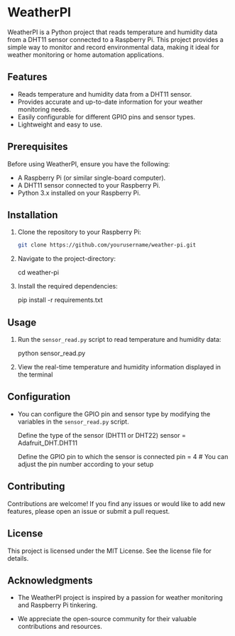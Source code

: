 # WeatherPI

WeatherPI is a Python project that reads temperature and humidity data from a DHT11 sensor connected to a Raspberry Pi. This project provides a simple way to monitor and record environmental data, making it ideal for weather monitoring or home automation applications.

## Features

- Reads temperature and humidity data from a DHT11 sensor.
- Provides accurate and up-to-date information for your weather monitoring needs.
- Easily configurable for different GPIO pins and sensor types.
- Lightweight and easy to use.

## Prerequisites

Before using WeatherPI, ensure you have the following:

- A Raspberry Pi (or similar single-board computer).
- A DHT11 sensor connected to your Raspberry Pi.
- Python 3.x installed on your Raspberry Pi.

## Installation

1. Clone the repository to your Raspberry Pi:

   ```bash
   git clone https://github.com/yourusername/weather-pi.git

2. Navigate to the project-directory:

   cd weather-pi

3. Install the required dependencies:

   pip install -r requirements.txt

## Usage

1. Run the `sensor_read.py` script to read temperature and humidity data:

   python sensor_read.py

2. View the real-time temperature and humidity information displayed in the terminal

## Configuration

- You can configure the GPIO pin and sensor type by modifying the variables in the `sensor_read.py` script.

  Define the type of the sensor (DHT11 or DHT22)
  sensor = Adafruit_DHT.DHT11

  Define the GPIO pin to which the sensor is connected
  pin = 4  # You can adjust the pin number according to your setup

## Contributing

Contributions are welcome! If you find any issues or would like to add new features, please open an issue or submit a pull request.

## License

This project is licensed under the MIT License. See the license file for details.

## Acknowledgments

- The WeatherPI project is inspired by a passion for weather monitoring and Raspberry Pi tinkering.
  
- We appreciate the open-source community for their valuable contributions and resources.
